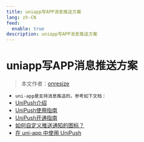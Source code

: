 ```yaml
---
title: uniapp写APP消息推送方案
lang: zh-CN
feed:
  enable: true
description: uniapp写APP消息推送方案
---
```


# uniapp写APP消息推送方案

> 本文作者：[onresize](https://github.com/onresize)

- `uni-app是支持消息推送的，参考如下文档：`
- [UniPush介绍](https://uniapp.dcloud.net.cn/api/plugins/push)
- [UniPush使用指南](https://ask.dcloud.net.cn/article/35622)
- [UniPush开通指南](https://ask.dcloud.net.cn/article/35716)
- [如何自定义推送通知的图标？](https://ask.dcloud.net.cn/article/35537)
- [在 uni-app 中使用 UniPush](https://ask.dcloud.net.cn/article/35726)